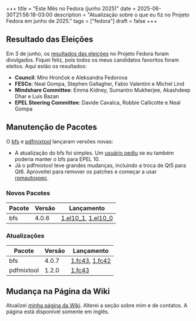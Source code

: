 +++
title = "Este Mês no Fedora (junho 2025)"
date = 2025-06-30T21:56:18-03:00
description = "Atualização sobre o que eu fiz no Projeto Fedora em junho de 2025."
tags = ["fedora"]
draft = false
+++

## Resultado das Eleições

Em 3 de junho, os [resultados das eleições][f42-elections] no Projeto Fedora foram divulgados. Fiquei feliz, pois todos os meus candidatos favoritos foram eleitos. Aqui estão os resultados:

+ **Council**: Miro Hrončok e Aleksandra Fedorova
+ **FESCo**: Neal Gompa, Stephen Gallagher, Fabio Valentini e Michel Lind
+ **Mindshare Committee**: Emma Kidney, Sumantro Mukherjee, Akashdeep Dhar e Luis Bazan
+ **EPEL Steering Committee**: Davide Cavalca, Robbie Callicotte e Neal Gompa

## Manutenção de Pacotes

O [bfs][bfs-src] e [pdfmixtool][pdfmixtool-src] lançaram versões novas:

+ A atualização do bfs foi simples. Um [usuário pediu][bfs-epel10-request] se eu também poderia manter o bfs para EPEL 10.
+ Já o pdfmixtool teve grandes mudanças, incluindo a troca de Qt5 para Qt6. Aproveitei para remover os patches e começar a usar [rpmautospec][rpmautospec-doc].

### Novos Pacotes

| Pacote | Versão | Lançamento                                     |
|--------|--------|------------------------------------------------|
| bfs    | 4.0.6  | [1.el10_1][bfs-el10_1], [1.el10_0][bfs-el10_0] |

### Atualizações

| Pacote     | Versão | Lançamento                             |
|------------|--------|----------------------------------------|
| bfs        | 4.0.7  | [1.fc43][bfs-fc43], [1.fc42][bfs-fc42] |
| pdfmixtool | 1.2.0  | [1.fc43][pdfmixtool-fc43]              |

## Mudança na Página da Wiki

Atualizei [minha página da Wiki][xfgusta-wiki]. Alterei a seção sobre mim e de contatos. A página está disponível somente em inglês.

[f42-elections]: https://communityblog.fedoraproject.org/f42-elections-results/
[bfs-src]: https://src.fedoraproject.org/rpms/bfs
[pdfmixtool-src]: https://src.fedoraproject.org/rpms/pdfmixtool
[bfs-epel10-request]: https://bugzilla.redhat.com/show_bug.cgi?id=2371050
[bfs-el10_1]: https://bodhi.fedoraproject.org/updates/FEDORA-EPEL-2025-7e71075e97
[bfs-el10_0]: https://bodhi.fedoraproject.org/updates/FEDORA-EPEL-2025-0984fb1c8d
[rpmautospec-doc]: https://docs.pagure.org/fedora-infra.rpmautospec/index.html
[bfs-fc43]: https://bodhi.fedoraproject.org/updates/FEDORA-2025-a9d3b24d09
[bfs-fc42]: https://bodhi.fedoraproject.org/updates/FEDORA-2025-3abca4b043
[pdfmixtool-fc43]: https://bodhi.fedoraproject.org/updates/FEDORA-2025-2e3988d450
[xfgusta-wiki]: https://fedoraproject.org/wiki/User:Xfgusta
